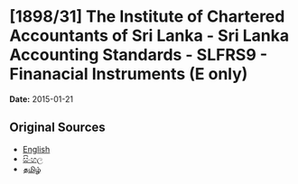 # [1898/31] The Institute of Chartered Accountants of Sri Lanka - Sri Lanka Accounting Standards - SLFRS9 - Finanacial Instruments (E only)

**Date:** 2015-01-21

## Original Sources

- [English](https://documents.gov.lk/view/extra-gazettes/2015/1/1898-31_E.pdf)
- [සිංහල](https://documents.gov.lk/view/extra-gazettes/2015/1/1898-31_S.pdf)
- [தமிழ்](https://documents.gov.lk/view/extra-gazettes/2015/1/1898-31_T.pdf)
